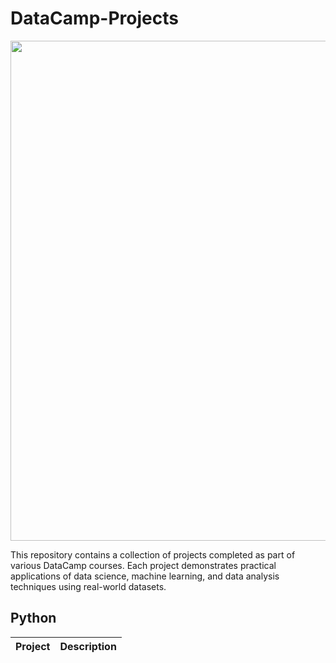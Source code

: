 # DataCamp-Projects

<p align= "center">
<img src= "https://cdn.freelogovectors.net/wp-content/uploads/2022/11/datacamp-logo-freelogovectors.net_.png", width = "800"
</p>

This repository contains a collection of projects completed as part of various DataCamp courses. Each project demonstrates practical applications of data science, machine learning, and data analysis techniques using real-world datasets.

## Python
| Project  | Description
| --- | --- |
